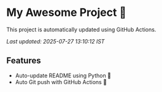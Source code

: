 # My Awesome Project 🚀

This project is automatically updated using GitHub Actions.

_Last updated: 2025-07-27 13:10:12 IST_

## Features
- Auto-update README using Python 🐍
- Auto Git push with GitHub Actions 🤖
